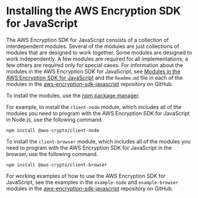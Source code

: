 # Installing the AWS Encryption SDK for JavaScript<a name="javascript-installation"></a>

The AWS Encryption SDK for JavaScript consists of a collection of interdependent modules\. Several of the modules are just collections of modules that are designed to work together\. Some modules are designed to work independently\. A few modules are required for all implementations; a few others are required only for special cases\. For information about the modules in the AWS Encryption SDK for JavaScript, see [Modules in the AWS Encryption SDK for JavaScript](javascript-modules.md) and the `Readme.md` file in each of the modules in the [aws\-encryption\-sdk\-javascript](https://github.com/aws/aws-encryption-sdk-javascript/tree/master/modules) repository on GitHub\.

To install the modules, use the [npm package manager](https://www.npmjs.com/get-npm)\. 

For example, to install the `client-node` module, which includes all of the modules you need to program with the AWS Encryption SDK for JavaScript in Node\.js, use the following command\. 

```
npm install @aws-crypto/client-node
```

To install the `client-browser` module, which includes all of the modules you need to program with the AWS Encryption SDK for JavaScript in the browser, use the following command\. 

```
npm install @aws-crypto/client-browser
```

For working examples of how to use the AWS Encryption SDK for JavaScript, see the examples in the `example-node` and `example-browser` modules in the [aws\-encryption\-sdk\-javascript](https://github.com/aws/aws-encryption-sdk-javascript/) repository on GitHub\.